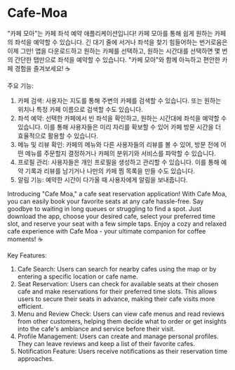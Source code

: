 # Cafe-Moa

"카페 모아"는 카페 좌석 예약 애플리케이션입니다! 카페 모아를 통해 쉽게 원하는 카페의 좌석을 예약할 수 있습니다. 
긴 대기 줄에 서거나 좌석을 찾기 힘들어하는 번거로움은 이제 그만! 
앱을 다운로드하고 원하는 카페를 선택하고, 원하는 시간대를 선택하면 몇 번의 간단한 탭만으로 좌석을 예약할 수 있습니다. 
"카페 모아"와 함께 아늑하고 편안한 카페 경험을 즐겨보세요! ☕️

주요 기능:

1. 카페 검색: 사용자는 지도를 통해 주변의 카페를 검색할 수 있습니다. 또는 원하는 위치나 특정 카페 이름으로 검색할 수도 있습니다.
2. 좌석 예약: 선택한 카페에서 빈 좌석을 확인하고, 원하는 시간대에 좌석을 예약할 수 있습니다. 이를 통해 사용자들은 미리 자리를 확보할 수 있어 카페 방문 시간을 더 효율적으로 활용할 수 있습니다.
3. 메뉴 및 리뷰 확인: 카페의 메뉴와 다른 사용자들의 리뷰를 볼 수 있어, 방문 전에 어떤 메뉴를 주문할지 결정하거나 카페의 분위기와 서비스를 파악할 수 있습니다.
4. 프로필 관리: 사용자들은 개인 프로필을 생성하고 관리할 수 있습니다. 이를 통해 예약 기록과 리뷰를 남기거나 나만의 카페 찜 목록을 만들 수도 있습니다.
5. 알림 기능: 예약한 시간이 다가올 때 사용자에게 알림을 보내줍니다.


Introducing "Cafe Moa," a cafe seat reservation application! With Cafe Moa, you can easily book your favorite seats at any cafe hassle-free. 
Say goodbye to waiting in long queues or struggling to find a spot. 
Just download the app, choose your desired cafe, select your preferred time slot, and reserve your seat with a few simple taps. 
Enjoy a cozy and relaxed cafe experience with Cafe Moa - your ultimate companion for coffee moments! ☕️

Key Features:

1. Cafe Search: Users can search for nearby cafes using the map or by entering a specific location or cafe name.
2. Seat Reservation: Users can check for available seats at their chosen cafe and make reservations for their preferred time slots. This allows users to secure their seats in advance, making their cafe visits more efficient.
3. Menu and Review Check: Users can view cafe menus and read reviews from other customers, helping them decide what to order or get insights into the cafe's ambiance and service before their visit.
4. Profile Management: Users can create and manage personal profiles. They can leave reviews and keep a list of their favorite cafes.
5. Notification Feature: Users receive notifications as their reservation time approaches.
